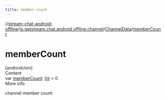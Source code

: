 ```yaml
---
title: member-count
---
```

//[stream-chat-android-offline](../../../index.md)/[io.getstream.chat.android.offline.channel](../index.md)/[ChannelData](index.md)/[memberCount](memberCount.md)



# memberCount  
[androidJvm]  
Content  
var [memberCount](memberCount.md): [Int](https://kotlinlang.org/api/latest/jvm/stdlib/kotlin/-int/index.html) = 0  
More info  


channel member count

  



